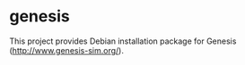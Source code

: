 genesis
=======

This project provides Debian installation package for Genesis (http://www.genesis-sim.org/). 
